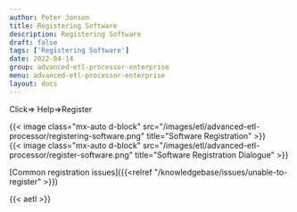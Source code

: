 ```yaml
---
author: Peter Jonson
title: Registering Software
description: Registering Software
draft: false
tags: ['Registering Software']
date: 2022-04-14
group: advanced-etl-processor-enterprise
menu: advanced-etl-processor-enterprise
layout: docs
---
```


Click⇒ Help⇒Register

{{< image class="mx-auto d-block"  src="/images/etl/advanced-etl-processor/registering-software.png" title="Software Registration" >}}
\
{{< image class="mx-auto d-block"  src="/images/etl/advanced-etl-processor/register-software.png" title="Software Registration Dialogue" >}}

[Common registration issues]({{<relref "/knowledgebase/issues/unable-to-register" >}})

{{< aetl >}}
